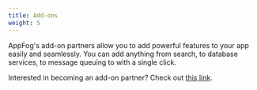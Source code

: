 ```yaml
---
title: Add-ons
weight: 5
---
```


AppFog's add-on partners allow you to add powerful features to your app easily and seamlessly. You can add anything from search, to database services, to message queuing to with a single click. 

Interested in becoming an add-on partner? Check out [this link](/add-ons/partners).
